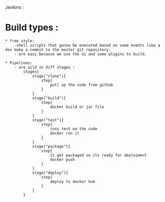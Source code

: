 Jenkins :

# Build types :

    * free style:
        -shell scripts that gonna be executed based on some events like a dev make a commit to the master git repository.
        - are easy because we use the Ui and some plugins to build.

    * Pipelines:
        - are uild in diff stages :
            stages{
                stage("clone"){
                    step{
                        pull up the code from github
                    }
                }
                stage("build"){
                    step{
                        docker build or jar file
                    }
                }
                stage("test"){
                    step{
                        runs test on the code
                        docker run it
                    }
                }
                stage("package"){
                    step{
                        it get packaged so its ready for deploiment
                        docker push
                    }
                }
                stage("deploy"){
                    step{
                        deploy to docker hub
                    }
                }
            }
